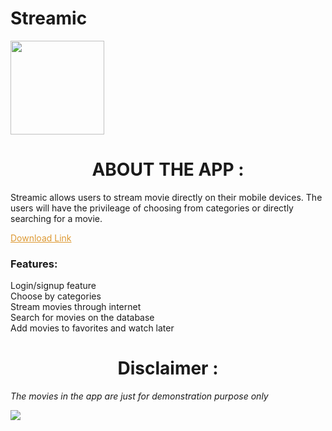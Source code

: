 # Streamic
<img height="150" src="https://firebasestorage.googleapis.com/v0/b/github--images.appspot.com/o/streamic%2Fbig.png?alt=media&token=b0633934-f14b-4f5b-881b-d41de987954d"></img>
<center><h1><b>ABOUT THE APP :</b></h1></center>
<p>Streamic allows users to stream movie directly on their mobile devices. The users will have the privileage of choosing from categories or directly searching for a movie. </p>


<a href="https://firebasestorage.googleapis.com/v0/b/github--images.appspot.com/o/streamic%2Fapp-release.apk?alt=media&token=dfbbc75f-faed-4f47-bdc5-777eb2897355" download="newname" target="_blank" class="et_pb_button" style="color: #dd9933;">Download Link</a>


<p><h3>Features: </h3></p>


Login/signup feature<br>
Choose by categories<br>
Stream movies through internet<br>
Search for movies on the database<br>
Add movies to favorites and watch later<br>
<p></p>
<p></p>
<center><h1><b>Disclaimer :</b></h1></center>
<p></p>
<p><i>The movies in the app are just for demonstration purpose only</i></p>

<img src="https://firebasestorage.googleapis.com/v0/b/github--images.appspot.com/o/streamic%2Frepository-open-graph-template.jpg?alt=media&token=a5ca83f4-e8d6-49da-9bf2-f604ba4816d3"></img>

